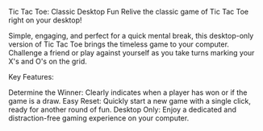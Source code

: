 Tic Tac Toe: Classic Desktop Fun
Relive the classic game of Tic Tac Toe right on your desktop!

Simple, engaging, and perfect for a quick mental break, this desktop-only version of Tic Tac Toe brings the timeless game to your computer. Challenge a friend or play against yourself as you take turns marking your X's and O's on the grid.

Key Features:

Determine the Winner: Clearly indicates when a player has won or if the game is a draw.
Easy Reset: Quickly start a new game with a single click, ready for another round of fun.
Desktop Only: Enjoy a dedicated and distraction-free gaming experience on your computer.
